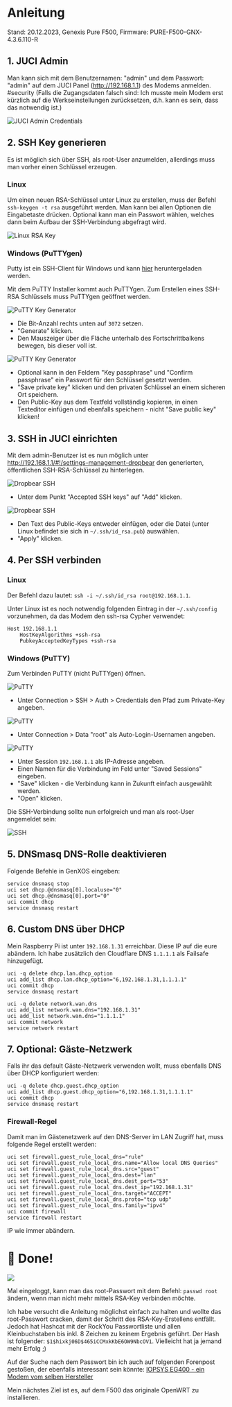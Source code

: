 # Anleitung
Stand: 20.12.2023, Genexis Pure F500, Firmware: PURE-F500-GNX-4.3.6.110-R 

## 1. JUCI Admin
Man kann sich mit dem Benutzernamen: "admin" und dem Passwort: "admin" auf dem JUCI Panel (http://192.168.1.1) des Modems anmelden. #security
(Falls die Zugangsdaten falsch sind: Ich musste mein Modem erst kürzlich auf die Werkseinstellungen zurücksetzen, d.h. kann es sein, dass das notwendig ist.)

![JUCI Admin Credentials](https://imgur.com/jaLbzsz.png "JUCI Admin Credentials")

## 2. SSH Key generieren
Es ist möglich sich über SSH, als root-User anzumelden, allerdings muss man vorher einen Schlüssel erzeugen.

### Linux
Um einen neuen RSA-Schlüssel unter Linux zu erstellen, muss der Befehl `ssh-keygen -t rsa` ausgeführt werden.
Man kann bei allen Optionen die Eingabetaste drücken. Optional kann man ein Passwort wählen, welches dann beim Aufbau der SSH-Verbindung abgefragt wird.

![Linux RSA Key](https://imgur.com/EpRbUnf.png "Linux RSA Key")

### Windows (PuTTYgen)
Putty ist ein SSH-Client für Windows und kann [hier](https://www.chiark.greenend.org.uk/~sgtatham/putty/latest.html) heruntergeladen werden.

Mit dem PuTTY Installer kommt auch PuTTYgen.
Zum Erstellen eines SSH-RSA Schlüssels muss PuTTYgen geöffnet werden.

![PuTTY Key Generator](https://imgur.com/TuM3tFu.png "PuTTY Key Generator")
 - Die Bit-Anzahl rechts unten auf `3072` setzen.
 - "Generate" klicken.
 - Den Mauszeiger über die Fläche unterhalb des Fortschrittbalkens bewegen, bis dieser voll ist.

![PuTTY Key Generator](https://imgur.com/Zjaadi1.png "PuTTY Key Generator")
 - Optional kann in den Feldern "Key passphrase" und "Confirm passphrase" ein Passwort für den Schlüssel gesetzt werden.
 - "Save private key" klicken und den privaten Schlüssel an einem sicheren Ort speichern.
 - Den Public-Key aus dem Textfeld vollständig kopieren, in einen Texteditor einfügen und ebenfalls speichern - nicht "Save public key" klicken!

## 3. SSH in JUCI einrichten
Mit dem admin-Benutzer ist es nun möglich unter http://192.168.1.1/#!/settings-management-dropbear den generierten, öffentlichen SSH-RSA-Schlüssel zu hinterlegen.

![Dropbear SSH](https://imgur.com/rdA10YE.png "Dropbear SSH")
 - Unter dem Punkt "Accepted SSH keys" auf "Add" klicken.

![Dropbear SSH](https://imgur.com/eCdFziK.png "Dropbear SSH")
 - Den Text des Public-Keys entweder einfügen, oder die Datei (unter Linux befindet sie sich in `~/.ssh/id_rsa.pub`) auswählen.
 - "Apply" klicken.

## 4. Per SSH verbinden
### Linux
Der Befehl dazu lautet: `ssh -i ~/.ssh/id_rsa root@192.168.1.1`.

Unter Linux ist es noch notwendig folgenden Eintrag in der `~/.ssh/config` vorzunehmen, da das Modem den ssh-rsa Cypher verwendet:

```
Host 192.168.1.1
    HostKeyAlgorithms +ssh-rsa
    PubkeyAcceptedKeyTypes +ssh-rsa
```

### Windows (PuTTY)
Zum Verbinden PuTTY (nicht PuTTYgen) öffnen.

![PuTTY](https://imgur.com/FvcRpLg.png "PuTTY")
 - Unter Connection > SSH > Auth > Credentials den Pfad zum Private-Key angeben.

![PuTTY](https://imgur.com/ygGVGiF.png "PuTTY")
 - Unter Connection > Data "root" als Auto-Login-Usernamen angeben.

![PuTTY](https://imgur.com/vC03vS9.png "PuTTY")
 - Unter Session `192.168.1.1` als IP-Adresse angeben.
 - Einen Namen für die Verbindung im Feld unter "Saved Sessions" eingeben.
 - "Save" klicken - die Verbindung kann in Zukunft einfach ausgewählt werden.
 - "Open" klicken.

Die SSH-Verbindung sollte nun erfolgreich und man als root-User angemeldet sein:

![SSH](https://imgur.com/RJlR9qw.png "SSH")

## 5. DNSmasq DNS-Rolle deaktivieren
Folgende Befehle in GenXOS eingeben:
```
service dnsmasq stop
uci set dhcp.@dnsmasq[0].localuse="0"
uci set dhcp.@dnsmasq[0].port="0"
uci commit dhcp
service dnsmasq restart
```

## 6. Custom DNS über DHCP
Mein Raspberry Pi ist unter `192.168.1.31` erreichbar. Diese IP auf die eure abändern.
Ich habe zusätzlich den Cloudflare DNS `1.1.1.1` als Failsafe hinzugefügt.
```
uci -q delete dhcp.lan.dhcp_option
uci add_list dhcp.lan.dhcp_option="6,192.168.1.31,1.1.1.1"
uci commit dhcp
service dnsmasq restart

uci -q delete network.wan.dns
uci add_list network.wan.dns="192.168.1.31"
uci add_list network.wan.dns="1.1.1.1"
uci commit network
service network restart
```

## 7. Optional: Gäste-Netzwerk
Falls ihr das default Gäste-Netzwerk verwenden wollt, muss ebenfalls DNS über DHCP konfiguriert werden:
```
uci -q delete dhcp.guest.dhcp_option
uci add_list dhcp.guest.dhcp_option="6,192.168.1.31,1.1.1.1"
uci commit dhcp
service dnsmasq restart
```
### Firewall-Regel
Damit man im Gästenetzwerk auf den DNS-Server im LAN Zugriff hat, muss folgende Regel erstellt werden:
```
uci set firewall.guest_rule_local_dns="rule"
uci set firewall.guest_rule_local_dns.name="Allow local DNS Queries"
uci set firewall.guest_rule_local_dns.src="guest"
uci set firewall.guest_rule_local_dns.dest="lan"
uci set firewall.guest_rule_local_dns.dest_port="53"
uci set firewall.guest_rule_local_dns.dest_ip="192.168.1.31"
uci set firewall.guest_rule_local_dns.target="ACCEPT"
uci set firewall.guest_rule_local_dns.proto="tcp udp"
uci set firewall.guest_rule_local_dns.family="ipv4"
uci commit firewall
service firewall restart
```
IP wie immer abändern.

# 🎉 Done!

![](https://imgur.com/ftOscRA.jpeg)

Mal eingeloggt, kann man das root-Passwort mit dem Befehl: `passwd root` ändern, wenn man nicht mehr mittels RSA-Key verbinden möchte.

Ich habe versucht die Anleitung möglichst einfach zu halten und wollte das root-Passwort cracken, damit der Schritt des RSA-Key-Erstellens entfällt. Jedoch hat Hashcat mit der RockYou Passwortliste und allen Kleinbuchstaben bis inkl. 8 Zeichen zu keinem Ergebnis geführt. Der Hash ist folgender: `$1$hixkj06D$465iCCMxkKbE6OW9NbcOV1`. Vielleicht hat ja jemand mehr Erfolg ;)

Auf der Suche nach dem Passwort bin ich auch auf folgenden Forenpost gestoßen, der ebenfalls interessant sein könnte: [IOPSYS EG400 - ein Modem vom selben Hersteller](https://forum.openwrt.org/t/iopsys-eg400-possible-to-run-up-to-date-openwrt/20673)

Mein nächstes Ziel ist es, auf dem F500 das originale OpenWRT zu installieren.
